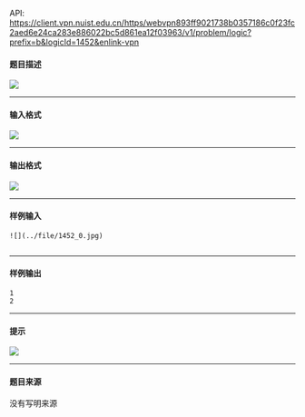 API: https://client.vpn.nuist.edu.cn/https/webvpn893ff9021738b0357186c0f23fc2aed6e24ca283e886022bc5d861ea12f03963/v1/problem/logic?prefix=b&logicId=1452&enlink-vpn

#### 题目描述

![](../file/1452_0.jpg)

---

#### 输入格式

![](../file/1452_0.jpg)

---

#### 输出格式

![](../file/1452_0.jpg)

---

#### 样例输入
```
![](../file/1452_0.jpg)


```

---

#### 样例输出
```
1
2
```

---

#### 提示

![](../file/1452_0.jpg)

---

#### 题目来源

没有写明来源